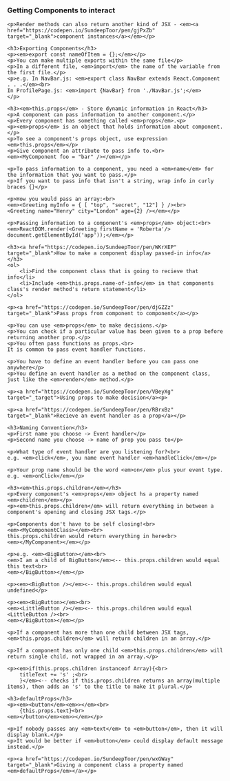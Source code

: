 <div class="blog">
	<h3>Getting Components to interact</h3>
	
	<p>Render methods can also return another kind of JSX - <em><a href="https://codepen.io/SundeepToor/pen/gjPxZb" target="_blank">component instances</a></em></p>
	
	<h3>Exporting Components</h3>
	<p><em>export const nameOfItem = {};</em></p>
	<p>You can make multiple exports within the same file</p>
	<p>In a different file, <em>import</em> the name of the variable from the first file.</p>
	<p>e.g. In NavBar.js: <em>export class NavBar extends React.Component . . .</em><br>
	In ProfilePage.js: <em>import {NavBar} from './NavBar.js';</em>
	</p>
	
	<h3><em>this.props</em> - Store dynamic information in React</h3>
	<p>A component can pass information to another component.</p>
	<p>Every component has something called <em>props</em>.<p>
	<p><em>props</em> is an object that holds information about component.</p>
	<p>To see a component's props object, use expression <em>this.props</em></p>
	<p>Give component an attribute to pass info to.<br>
	<em><MyComponent foo = "bar" /></em></p>

	<p>To pass information to a component, you need a <em>name</em> for the information that you want to pass.</p>
	<p>If you want to pass info that isn't a string, wrap info in curly braces {}</p>

	<p>How you would pass an array:<br>
	<em><Greeting myInfo = { [ "top", "secret", "12"] } /><br>	
	<Greeting name="Henry" city="London" age={2} /></em></p>

	<p>Passing information to a component's <em>props</em> object:<br>
	<em>ReactDOM.render(<Greeting firstName = 'Roberta'/> document.getElementById('app'));</em></p>

	<h3><a href="https://codepen.io/SundeepToor/pen/WKrXEP" target="_blank">How to make a component display passed-in info</a></h3>
	<ol>
		<li>Find the component class that is going to recieve that info</li>
		<li>Include <em>this.props.name-of-info</em> in that components class's render method's return statement</li>
	</ol>

	<p><a href="https://codepen.io/SundeepToor/pen/djGZZz" target="_blank">Pass props from component to component</a></p>
	
	<p>You can use <em>props</em> to make decisions.</p>
	<p>You can check if a particular value has been given to a prop before returning another prop.</p>
	<p>You often pass functions as props.<br>
	It is common to pass event handler functions.
</p>

	<p>You have to define an event handler before you can pass one anywhere</p>
	<p>You define an event handler as a method on the component class, just like the <em>render</em> method.</p>

	<p><a href="https://codepen.io/SundeepToor/pen/VBeyXg" target="_target">Using props to make decision</a><p>

	<p><a href="https://codepen.io/SundeepToor/pen/RBrxBz" target="_blank">Recieve an event handler as a prop</a></p>
 	
	<h3>Naming Convention</h3>
	<p>First name you choose -> Event handler</p>
	<p>Second name you choose -> name of prop you pass to</p>

	<p>What type of event handler are you listening for?<br>
	e.g. <em>click</em>, you name event handler <em>handleClick</em></p>

	<p>Your prop name should be the word <em>on</em> plus your event type. e.g. <em>onClick</em></p>

	<h3><em>this.props.children</em></h3>
	<p>Every component's <em>props</em> object hs a property named <em>children</em></p>
	<p><em>this.props.children</em> will return everything in between a component's opening and closing JSX tags.</p>

	<p>Components don't have to be self closing!<br>
	<em><MyComponentClass></em><br>
	this.props.children would return everything in here<br>
	<em></MyComponent></em></p>

	<p>e.g. <em><BigButton></em><br>
	<em>I am a child of BigButton</em><-- this.props.children would equal this text<br>
	<em></BigButton></em></p>

	<p><em><BigButton /></em><-- this.props.children would equal undefined</p>
	
	<p><em><BigButton></em><br>
	<em><LittleButton /></em><-- this.props.children would equal <LittleButton /><br>
	<em></BigButton></em></p>

	<p>If a component has more than one child between JSX tags, <em>this.props.children</em> will return children in an array.</p>

	<p>If a component has only one child <em>this.props.children</em> will return single child, not wrapped in an array.</p>

	<p><em>if(this.props.children instanceof Array){<br>
		titleText += 's' ;<br>
		}</em><-- checks if this.props.children returns an array(multiple items), then adds an 's' to the title to make it plural.</p>

	<h3>defaultProps</h3>
	<p><em><button</em><em>></em><br>
		{this.props.text}<br>
	<em></button</em><em>></em></p>

	<p>If nobody passes any <em>text</em> to <em>button</em>, then it will display blank.</p>
	<p>It would be better if <em>button</em> could display default message instead.</p>

	<p><a href="https://codepen.io/SundeepToor/pen/wxGWay" target="_blank">Giving a component class a property named <em>defaultProps</em></a></p>

</div>

